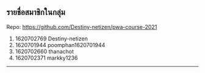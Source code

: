 ## รายชื่อสมาชิกในกลุ่ม

Repo: https://github.com/Destiny-netizen/pwa-course-2021

1. 1620702769 Destiny-netizen
2. 1620701944 poomphan1620701944
3. 1620702660 thanachot
4. 1620702371 markky1236

----------------------------